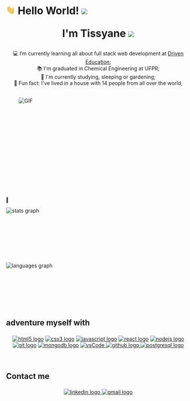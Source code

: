 <h1 align="left"><img width="25" src="https://github.com/tissyane/tissyane/blob/main/Hi.gif" /> Hello World! <img width="25" src="https://acegif.com/wp-content/gifs/globe-2.gif" />
<br>

<p align="center">I'm Tissyane <img height="60" src="https://media0.giphy.com/media/L8K62iTDkzGX6/giphy.gif"  /></p>
</h1> 

###

<p align="center">
💻 I’m currently learning all about full stack web development at <a target="_blank" href="https://www.linkedin.com/school/driven-education">Driven Education</a>;<br>
📚 I'm graduated in Chemical Engineering at UFPR;<br>
🌱 I'm currently studying, sleeping or gardening;<br>
🎲 Fun fact: I've lived in a house with 14 people from all over the world;<br>
<br>


<div>
<img align="right" alt="GIF" src="https://github.com/arsentieva/arsentieva/blob/main/code.gif?raw=true" width="470" height="300" />
<img align="left" style="width:500px" src="https://github-readme-stats.vercel.app/api?hide_title=false&hide_rank=false&show_icons=true&include_all_commits=true&count_private=true&disable_animations=false&theme=tokyonight&locale=en&hide_border=false&username=tissyane" height="150" alt="stats graph"  />
<br>
<img align="left" style="width:500px" src="https://github-readme-stats.vercel.app/api/top-langs?locale=en&hide_title=false&layout=compact&langs_count=5&theme=tokyonight&hide_border=false&username=tissyane" height="152" alt="languages graph"  />
</div>
<br>
<br>
<br>
<br>
<br>
<br>
<br>
<br>
<br>
<br>
<br>
<br>
<br>

<h2 align="left">I adventure myself with</h2>

###

<div align="center">
 <a href="https://developer.mozilla.org/pt-BR/docs/Web/HTML" target="_blank" rel="noreferrer"><img src="https://cdn.jsdelivr.net/gh/devicons/devicon/icons/html5/html5-original.svg" height="40" width="52" alt="html5 logo"  /></a>
 <a href="https://developer.mozilla.org/pt-BR/docs/Web/CSS" target="_blank" rel="noreferrer"><img src="https://cdn.jsdelivr.net/gh/devicons/devicon/icons/css3/css3-original.svg" height="40" width="52" alt="css3 logo"  /></a>
 <a href="https://developer.mozilla.org/en-US/docs/Web/JavaScript" target="_blank" rel="noreferrer"><img src="https://cdn.jsdelivr.net/gh/devicons/devicon/icons/javascript/javascript-original.svg" height="40" width="52" alt="javascript logo"  /></a>
 <a href="https://pt-br.reactjs.org/" target="_blank" rel="noreferrer"><img src="https://cdn.jsdelivr.net/gh/devicons/devicon/icons/react/react-original.svg" height="40" width="52" alt="react logo"  /></a>
 <a href="https://nodejs.org/" target="_blank" rel="noreferrer"><img src="https://cdn.jsdelivr.net/gh/devicons/devicon/icons/nodejs/nodejs-original.svg" height="40" width="52" alt="nodejs logo"  />
  <a href="https://git-scm.com/" target="_blank" rel="noreferrer"> <img src="https://cdn.jsdelivr.net/gh/devicons/devicon/icons/git/git-original.svg" height="40" width="52" alt="git logo"  /></a>
  <a href="https://www.mongodb.com/" target="_blank" rel="noreferrer"><img src="https://cdn.jsdelivr.net/gh/devicons/devicon/icons/mongodb/mongodb-original.svg" height="40" width="52" alt="mongodb logo"  /></a>
  <a href="https://code.visualstudio.com/" target="_blank" rel="noreferrer"> <img src="https://camo.githubusercontent.com/5fa137d222dde7b69acd22c6572a065ce3656e6ffa1f5e88c1b5c7a935af3cc6/68747470733a2f2f63646e2e6a7364656c6976722e6e65742f67682f64657669636f6e732f64657669636f6e2f69636f6e732f7673636f64652f7673636f64652d6f726967696e616c2e737667" alt="vsCode" width="52" height="40"/> </a>
  <a href="https://github.com/" target="_blank" rel="noreferrer"><img src="https://cdn.jsdelivr.net/gh/devicons/devicon/icons/github/github-original.svg" height="40" width="52" alt="github logo"  />
  <a href="https://www.postgresql.org/" target="_blank" rel="noreferrer"> <img src="https://cdn.jsdelivr.net/gh/devicons/devicon/icons/postgresql/postgresql-original.svg" height="40" width="52" alt="postgresql logo"  /> </a>
 </div>
<br>
<br>

<h2 align="left">Contact me</h2>


###

<div align="center">
  <a target="_blank" href="https://www.linkedin.com/in/tissyane/" target="_blank">
    <img src="https://raw.githubusercontent.com/maurodesouza/profile-readme-generator/master/src/assets/icons/social/linkedin/default.svg" width="52" height="40" alt="linkedin logo"  />
  </a>
  <a target="_blank" href="mailto:tissyane@gmail.com" target="_blank">
    <img src="https://raw.githubusercontent.com/maurodesouza/profile-readme-generator/master/src/assets/icons/social/gmail/default.svg" width="52" height="40" alt="gmail logo"  />
  </a>
   
</div>

###
